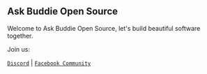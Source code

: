 ## Ask Buddie Open Source

Welcome to Ask Buddie Open Source, let's build beautiful software together.

Join us:

[`Discord`](https://dsc.gg/askbuddie) | [`Facebook Community`](https://www.facebook.com/groups/askbuddie)
